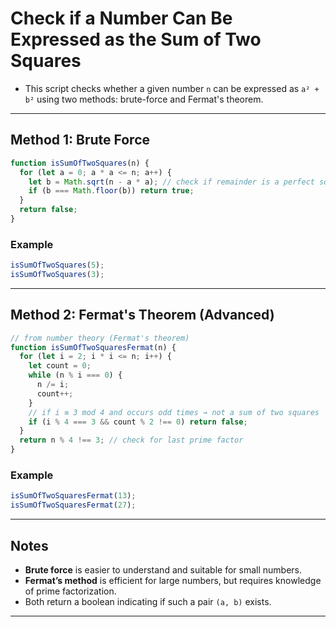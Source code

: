 # Check if a Number Can Be Expressed as the Sum of Two Squares

- This script checks whether a given number `n` can be expressed as `a² + b²` using two methods: brute-force and Fermat's theorem.

---

##  Method 1: Brute Force

```js
function isSumOfTwoSquares(n) {
  for (let a = 0; a * a <= n; a++) {
    let b = Math.sqrt(n - a * a); // check if remainder is a perfect square
    if (b === Math.floor(b)) return true;
  }
  return false;
}
```

### Example

```js
isSumOfTwoSquares(5);  
isSumOfTwoSquares(3);  
```

---

##  Method 2: Fermat's Theorem (Advanced)

```js
// from number theory (Fermat's theorem)
function isSumOfTwoSquaresFermat(n) {
  for (let i = 2; i * i <= n; i++) {
    let count = 0;
    while (n % i === 0) {
      n /= i;
      count++;
    }
    // if i ≡ 3 mod 4 and occurs odd times → not a sum of two squares
    if (i % 4 === 3 && count % 2 !== 0) return false;
  }
  return n % 4 !== 3; // check for last prime factor
}
```

### Example

```js
isSumOfTwoSquaresFermat(13); 
isSumOfTwoSquaresFermat(27); 
```

---

##  Notes

- **Brute force** is easier to understand and suitable for small numbers.
- **Fermat’s method** is efficient for large numbers, but requires knowledge of prime factorization.
- Both return a boolean indicating if such a pair `(a, b)` exists.

---